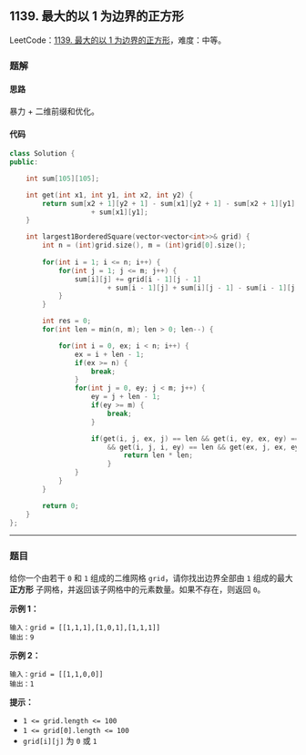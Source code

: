 ## 1139. 最大的以 1 为边界的正方形

LeetCode：[1139. 最大的以 1 为边界的正方形](https://leetcode.cn/problems/largest-1-bordered-square/)，难度：中等。

### 题解

#### 思路

暴力 + 二维前缀和优化。

#### 代码

```c++
class Solution {
public:

    int sum[105][105];

    int get(int x1, int y1, int x2, int y2) {
        return sum[x2 + 1][y2 + 1] - sum[x1][y2 + 1] - sum[x2 + 1][y1] 
                    + sum[x1][y1];
    }

    int largest1BorderedSquare(vector<vector<int>>& grid) {
        int n = (int)grid.size(), m = (int)grid[0].size();
        
        for(int i = 1; i <= n; i++) {
            for(int j = 1; j <= m; j++) {
                sum[i][j] += grid[i - 1][j - 1] 
                        + sum[i - 1][j] + sum[i][j - 1] - sum[i - 1][j - 1];
            }
        }

        int res = 0;
        for(int len = min(n, m); len > 0; len--) {

            for(int i = 0, ex; i < n; i++) {
                ex = i + len - 1;
                if(ex >= n) {
                    break;
                }
                for(int j = 0, ey; j < m; j++) {
                    ey = j + len - 1;
                    if(ey >= m) {
                        break;
                    }

                    if(get(i, j, ex, j) == len && get(i, ey, ex, ey) == len 
                        && get(i, j, i, ey) == len && get(ex, j, ex, ey) == len) {
                            return len * len;
                        }
                }
            }
        }

        return 0;
    }
};
```



---



### 题目

给你一个由若干 `0` 和 `1` 组成的二维网格 `grid`，请你找出边界全部由 `1` 组成的最大 **正方形** 子网格，并返回该子网格中的元素数量。如果不存在，则返回 `0`。

 

**示例 1：**

```
输入：grid = [[1,1,1],[1,0,1],[1,1,1]]
输出：9
```

**示例 2：**

```
输入：grid = [[1,1,0,0]]
输出：1
```

 

**提示：**

- `1 <= grid.length <= 100`
- `1 <= grid[0].length <= 100`
- `grid[i][j]` 为 `0` 或 `1`

